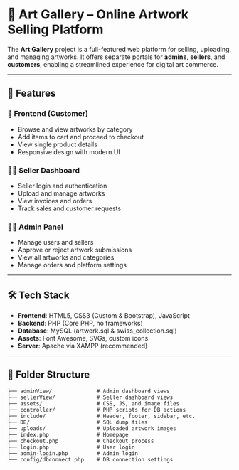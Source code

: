 # 🎨 Art Gallery – Online Artwork Selling Platform

The **Art Gallery** project is a full-featured web platform for selling, uploading, and managing artworks. It offers separate portals for **admins**, **sellers**, and **customers**, enabling a streamlined experience for digital art commerce.

---

## 🌟 Features

### 🛒 Frontend (Customer)
- Browse and view artworks by category
- Add items to cart and proceed to checkout
- View single product details
- Responsive design with modern UI

### 🧑‍🎨 Seller Dashboard
- Seller login and authentication
- Upload and manage artworks
- View invoices and orders
- Track sales and customer requests

### 🧑‍💼 Admin Panel
- Manage users and sellers
- Approve or reject artwork submissions
- View all artworks and categories
- Manage orders and platform settings

---

## 🛠️ Tech Stack

- **Frontend**: HTML5, CSS3 (Custom & Bootstrap), JavaScript
- **Backend**: PHP (Core PHP, no frameworks)
- **Database**: MySQL (artwork.sql & swiss_collection.sql)
- **Assets**: Font Awesome, SVGs, custom icons
- **Server**: Apache via XAMPP (recommended)

---

## 📁 Folder Structure

```plaintext
├── adminView/              # Admin dashboard views
├── sellerView/             # Seller dashboard views
├── assets/                 # CSS, JS, and image files
├── controller/             # PHP scripts for DB actions
├── include/                # Header, footer, sidebar, etc.
├── DB/                     # SQL dump files
├── uploads/                # Uploaded artwork images
├── index.php               # Homepage
├── checkout.php            # Checkout process
├── login.php               # User login
├── admin-login.php         # Admin login
└── config/dbconnect.php    # DB connection settings
